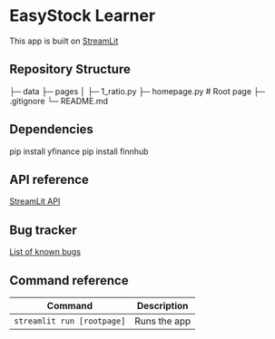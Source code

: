 # EasyStock Learner

This app is built on [StreamLit](https://streamlit.io)

## Repository Structure
├─ data
├─ pages
│  ├─ 1_ratio.py
├─ homepage.py          # Root page
├─ .gitignore
└─ README.md

## Dependencies
pip install yfinance
pip install finnhub

## API reference
[StreamLit API](https://docs.streamlit.io/develop/api-reference)

## Bug tracker
[List of known bugs](docs/BugTracker.md)

## Command reference

| Command           | Description                                              |
| ----------------- | -------------------------------------------------------- |
| `streamlit run [rootpage]`            | Runs the app                        |
